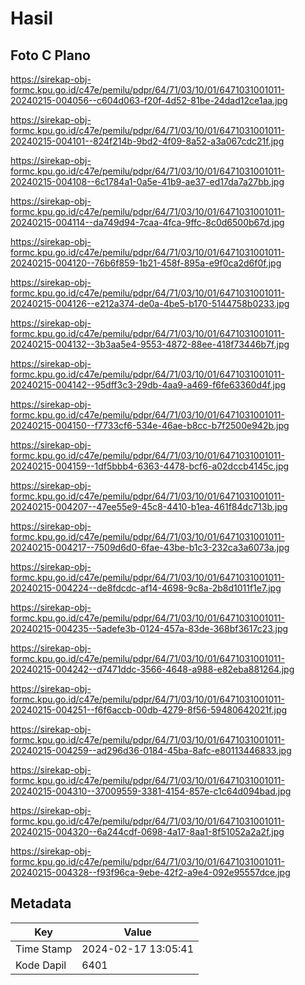 # Hasil

## Foto C Plano

https://sirekap-obj-formc.kpu.go.id/c47e/pemilu/pdpr/64/71/03/10/01/6471031001011-20240215-004056--c604d063-f20f-4d52-81be-24dad12ce1aa.jpg

https://sirekap-obj-formc.kpu.go.id/c47e/pemilu/pdpr/64/71/03/10/01/6471031001011-20240215-004101--824f214b-9bd2-4f09-8a52-a3a067cdc21f.jpg

https://sirekap-obj-formc.kpu.go.id/c47e/pemilu/pdpr/64/71/03/10/01/6471031001011-20240215-004108--6c1784a1-0a5e-41b9-ae37-ed17da7a27bb.jpg

https://sirekap-obj-formc.kpu.go.id/c47e/pemilu/pdpr/64/71/03/10/01/6471031001011-20240215-004114--da749d94-7caa-4fca-9ffc-8c0d6500b67d.jpg

https://sirekap-obj-formc.kpu.go.id/c47e/pemilu/pdpr/64/71/03/10/01/6471031001011-20240215-004120--76b6f859-1b21-458f-895a-e9f0ca2d6f0f.jpg

https://sirekap-obj-formc.kpu.go.id/c47e/pemilu/pdpr/64/71/03/10/01/6471031001011-20240215-004126--e212a374-de0a-4be5-b170-5144758b0233.jpg

https://sirekap-obj-formc.kpu.go.id/c47e/pemilu/pdpr/64/71/03/10/01/6471031001011-20240215-004132--3b3aa5e4-9553-4872-88ee-418f73446b7f.jpg

https://sirekap-obj-formc.kpu.go.id/c47e/pemilu/pdpr/64/71/03/10/01/6471031001011-20240215-004142--95dff3c3-29db-4aa9-a469-f6fe63360d4f.jpg

https://sirekap-obj-formc.kpu.go.id/c47e/pemilu/pdpr/64/71/03/10/01/6471031001011-20240215-004150--f7733cf6-534e-46ae-b8cc-b7f2500e942b.jpg

https://sirekap-obj-formc.kpu.go.id/c47e/pemilu/pdpr/64/71/03/10/01/6471031001011-20240215-004159--1df5bbb4-6363-4478-bcf6-a02dccb4145c.jpg

https://sirekap-obj-formc.kpu.go.id/c47e/pemilu/pdpr/64/71/03/10/01/6471031001011-20240215-004207--47ee55e9-45c8-4410-b1ea-461f84dc713b.jpg

https://sirekap-obj-formc.kpu.go.id/c47e/pemilu/pdpr/64/71/03/10/01/6471031001011-20240215-004217--7509d6d0-6fae-43be-b1c3-232ca3a6073a.jpg

https://sirekap-obj-formc.kpu.go.id/c47e/pemilu/pdpr/64/71/03/10/01/6471031001011-20240215-004224--de8fdcdc-af14-4698-9c8a-2b8d1011f1e7.jpg

https://sirekap-obj-formc.kpu.go.id/c47e/pemilu/pdpr/64/71/03/10/01/6471031001011-20240215-004235--5adefe3b-0124-457a-83de-368bf3617c23.jpg

https://sirekap-obj-formc.kpu.go.id/c47e/pemilu/pdpr/64/71/03/10/01/6471031001011-20240215-004242--d7471ddc-3566-4648-a988-e82eba881264.jpg

https://sirekap-obj-formc.kpu.go.id/c47e/pemilu/pdpr/64/71/03/10/01/6471031001011-20240215-004251--f6f6accb-00db-4279-8f56-59480642021f.jpg

https://sirekap-obj-formc.kpu.go.id/c47e/pemilu/pdpr/64/71/03/10/01/6471031001011-20240215-004259--ad296d36-0184-45ba-8afc-e80113446833.jpg

https://sirekap-obj-formc.kpu.go.id/c47e/pemilu/pdpr/64/71/03/10/01/6471031001011-20240215-004310--37009559-3381-4154-857e-c1c64d094bad.jpg

https://sirekap-obj-formc.kpu.go.id/c47e/pemilu/pdpr/64/71/03/10/01/6471031001011-20240215-004320--6a244cdf-0698-4a17-8aa1-8f51052a2a2f.jpg

https://sirekap-obj-formc.kpu.go.id/c47e/pemilu/pdpr/64/71/03/10/01/6471031001011-20240215-004328--f93f96ca-9ebe-42f2-a9e4-092e95557dce.jpg


## Metadata

| Key        | Value               |
| ---------- | ------------------- |
| Time Stamp | 2024-02-17 13:05:41 |
| Kode Dapil | 6401                |



